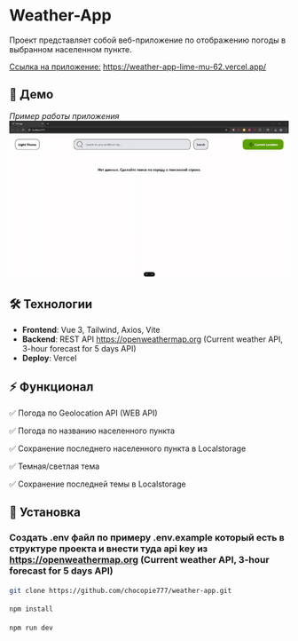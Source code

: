 # Weather-App

Проект представляет собой веб-приложение по отображению погоды в выбранном населенном пункте.

<ins>Ссылка на приложение:</ins> https://weather-app-lime-mu-62.vercel.app/
## 🚀 Демо 
*Пример работы приложения* 
![Демо проекта](demo.gif)  
## 🛠 Технологии  
- **Frontend**: Vue 3, Tailwind, Axios, Vite
- **Backend**: REST API https://openweathermap.org (Current weather API, 3-hour forecast for 5 days API)
- **Deploy**: Vercel  

## ⚡️ Функционал 
✅ Погода по Geolocation API (WEB API)

✅ Погода по названию населенного пункта

✅ Сохранение последнего населенного пункта в Localstorage

✅ Темная/светлая тема

✅ Сохранение последней темы в Localstorage

## 🚀 Установка  
### Cоздать .env файл по примеру .env.example который есть в структуре проекта и внести туда api key из https://openweathermap.org (Current weather API, 3-hour forecast for 5 days API)
```bash
git clone https://github.com/chocopie777/weather-app.git

npm install

npm run dev